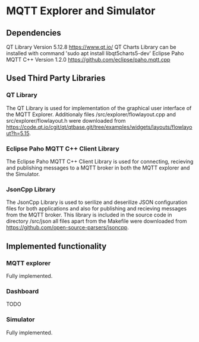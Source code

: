
<!---
File:        README.txt                                
Case:        VUT, FIT, ICP, project                                      
Authors:     David Mihola, xmihol00@stud.fit.vutbr.cz
             Vladislav Sokolovskii, xsokol15@stud.fit.vutbr.cz           
Date:        summer semester 2021                                        
-->

# MQTT Explorer and Simulator

## Dependencies
QT Library Version 5.12.8               https://www.qt.io/
QT Charts Library                       can be installed with command 'sudo apt install libqt5charts5-dev'
Eclipse Paho MQTT C++ Version 1.2.0     https://github.com/eclipse/paho.mqtt.cpp  

## Used Third Party Libraries
### QT Library
The QT Library is used for implementation of the graphical user interface of the MQTT Explorer. Additionaly files /src/explorer/flowlayout.cpp and src/explorer/flowlayout.h were downloaded from https://code.qt.io/cgit/qt/qtbase.git/tree/examples/widgets/layouts/flowlayout?h=5.15.    

### Eclipse Paho MQTT C++ Client Library
The Eclipse Paho MQTT C++ Client Library is used for connecting, recieving and publishing messages to
a MQTT broker in both the MQTT explorer and the Simulator.

### JsonCpp Library
The JsonCpp Library is used to serilize and deserilize JSON configuration files for both applications and also for publishing and recieving messages from the MQTT broker. This library is included in the source code in directory /src/json all files apart from the Makefile were downloaded from https://github.com/open-source-parsers/jsoncpp.

## Implemented functionality
### MQTT explorer
Fully implemented.

### Dashboard
TODO

### Simulator
Fully implemented.